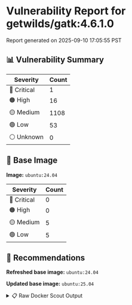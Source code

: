 # Vulnerability Report for getwilds/gatk:4.6.1.0

Report generated on 2025-09-10 17:05:55 PST

## 📊 Vulnerability Summary

| Severity | Count |
|----------|-------|
| 🔴 Critical | 1 |
| 🟠 High | 16 |
| 🟡 Medium | 1108 |
| 🟢 Low | 53 |
| ⚪ Unknown | 0 |

## 🐳 Base Image

**Image:** `ubuntu:24.04`

| Severity | Count |
|----------|-------|
| 🔴 Critical | 0 |
| 🟠 High | 0 |
| 🟡 Medium | 5 |
| 🟢 Low | 5 |

## 🔄 Recommendations

**Refreshed base image:** `ubuntu:24.04`

**Updated base image:** `ubuntu:25.04`

<details>
<summary>📋 Raw Docker Scout Output</summary>

```text
Target               │  getwilds/gatk:4.6.1.0  │    1C    16H   1108M    53L   
    digest             │  08efdb45ecc3                   │                               
  Base image           │  ubuntu:24.04                   │    0C     0H     5M     5L    
  Refreshed base image │  ubuntu:24.04                   │    0C     0H     4M     5L    
                       │                                 │                  -1           
  Updated base image   │  ubuntu:25.04                   │    0C     0H     5M     4L    
                       │                                 │                         -1    

What's next:
    View vulnerabilities → docker scout cves getwilds/gatk:4.6.1.0
    View base image update recommendations → docker scout recommendations getwilds/gatk:4.6.1.0
    Include policy results in your quickview by supplying an organization → docker scout quickview getwilds/gatk:4.6.1.0 --org <organization>
```
</details>
